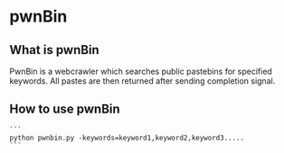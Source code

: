 # pwnBin

## What is pwnBin
  PwnBin is a webcrawler which searches public pastebins for specified keywords.
All pastes are then returned after sending completion signal.

## How to use pwnBin
    ```
    python pwnbin.py -keywords=keyword1,keyword2,keyword3.....
    ```
